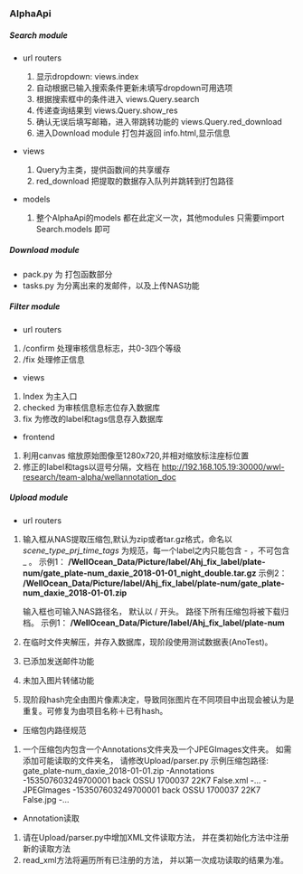 ### AlphaApi 

##### *Search module*
- url routers
    1. 显示dropdown: views.index
    2. 自动根据已输入搜索条件更新未填写dropdown可用选项
    3. 根据搜索框中的条件进入 views.Query.search
    4. 传递查询结果到 views.Query.show_res
    5. 确认无误后填写邮箱，进入带跳转功能的 views.Query.red_download
    6. 进入Download module 打包并返回 info.html,显示信息

- views
    1. Query为主类，提供函数间的共享缓存
    2. red_download 把提取的数据存入队列并跳转到打包路径

- models
    1. 整个AlphaApi的models 都在此定义一次，其他modules 只需要import Search.models 即可

##### *Download module*
- pack.py 为 打包函数部分
- tasks.py 为分离出来的发邮件，以及上传NAS功能


##### *Filter module*
- url routers 
1. /confirm 处理审核信息标志，共0-3四个等级
2. /fix 处理修正信息

- views
1. Index 为主入口
2. checked 为审核信息标志位存入数据库
3. fix 为修改的label和tags信息存入数据库

- frontend
1. 利用canvas 缩放原始图像至1280x720,并相对缩放标注座标位置
2. 修正的label和tags以逗号分隔，文档在 http://192.168.105.19:30000/wwl-research/team-alpha/wellannotation_doc

##### *Upload module*
- url routers
1. 输入框从NAS提取压缩包,默认为zip或者tar.gz格式，命名以 *scene_type_prj_time_tags* 为规范，每一个label之内只能包含 - ，不可包含 _ 。
示例1： **/WellOcean_Data/Picture/label/Ahj_fix_label/plate-num/gate_plate-num_daxie_2018-01-01_night_double.tar.gz**
示例2： **/WellOcean_Data/Picture/label/Ahj_fix_label/plate-num/gate_plate-num_daxie_2018-01-01.zip**

   输入框也可输入NAS路径名， 默认以 / 开头。 路径下所有压缩包将被下载归档。
示例1： **/WellOcean_Data/Picture/label/Ahj_fix_label/plate-num**
2. 在临时文件夹解压，并存入数据库，现阶段使用测试数据表(AnoTest)。
3. 已添加发送邮件功能
4. 未加入图片转储功能
5. 现阶段hash完全由图片像素决定，导致同张图片在不同项目中出现会被认为是重复。可修复为由项目名称＋已有hash。

- 压缩包内路径规范
1. 一个压缩包内包含一个Annotations文件夹及一个JPEGImages文件夹。 如需添加可能读取的文件夹名， 请修改Upload/parser.py
示例压缩包路径:
    gate_plate-num_daxie_2018-01-01.zip
        -Annotations
            -153507603249700001 back OSSU 1700037 22K7 False.xml
            -...
        -JPEGImages
            -153507603249700001 back OSSU 1700037 22K7 False.jpg
            -...

- Annotation读取
1. 请在Upload/parser.py中增加XML文件读取方法， 并在类初始化方法中注册新的读取方法
2. read_xml方法将遍历所有已注册的方法， 并以第一次成功读取的结果为准。
